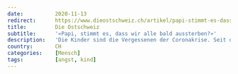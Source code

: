 ```yaml
---
date:          2020-11-13
redirect:      https://www.dieostschweiz.ch/artikel/papi-stimmt-es-dass-wir-alle-bald-aussterben-gj9BEmK
title:         Die Ostschweiz
subtitle:      '«Papi, stimmt es, dass wir alle bald aussterben?»'
description:   'Die Kinder sind die Vergessenen der Coronakrise. Seit der temporären Schliessung der Schulen spricht kaum mehr jemand über sie. Aber zur Erinnerung: Sie sind eine der nächsten Generationen, die dieses Land führen. Was wir ihnen jetzt antun, beeinflusst uns für Jahrzehnte.'
country:       CH
categories:    [Mensch]
tags:          [angst, kind]
---
```


